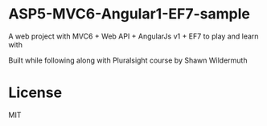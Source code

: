 # ASP5-MVC6-Angular1-EF7-sample
A web project with MVC6 + Web API + AngularJs v1 + EF7 to play and learn with

Built while following along with Pluralsight course by Shawn Wildermuth

# License
MIT
